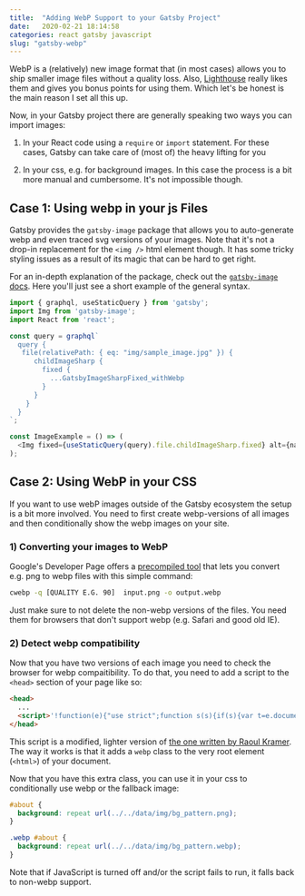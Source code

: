```yaml
---
title:  "Adding WebP Support to your Gatsby Project"
date:   2020-02-21 18:14:58
categories: react gatsby javascript
slug: "gatsby-webp"
---
```


WebP is a (relatively) new image format that (in most cases) allows you to ship smaller image files without a quality loss. Also, [Lighthouse](https://developers.google.com/web/tools/lighthouse) really likes them and gives you bonus points for using them. Which let's be honest is the main reason I set all this up.

Now, in your Gatsby project there are generally speaking two ways you can import images:

1) In your React code using a `require` or `import` statement. For these cases, Gatsby can take care of (most of) the heavy lifting for you

2) In your css, e.g. for background images. In this case the process is a bit more manual and cumbersome. It's not impossible though.


## Case 1: Using webp in your js Files

Gatsby provides the `gatsby-image` package that allows you to auto-generate webp and even traced svg versions of your images. Note that it's not a drop-in replacement for the `<img />` html element though. It has some tricky styling issues as a result of its magic that can be hard to get right.

For an in-depth explanation of the package, check out the [`gatsby-image` docs](https://www.gatsbyjs.org/packages/gatsby-image/). Here you'll just see a short example of the general syntax.

```js
import { graphql, useStaticQuery } from 'gatsby';
import Img from 'gatsby-image';
import React from 'react';

const query = graphql`
  query {
   file(relativePath: { eq: "img/sample_image.jpg" }) {
      childImageSharp {
        fixed {
          ...GatsbyImageSharpFixed_withWebp
        }
      }
    }
  }
`;

const ImageExample = () => (
  <Img fixed={useStaticQuery(query).file.childImageSharp.fixed} alt={name} />
);
```

## Case 2: Using WebP in your CSS

If you want to use webP images outside of the Gatsby ecosystem the setup is a bit more involved. You need to first create webp-versions of all images and then conditionally show the webp images on your site.


### 1) Converting your images to WebP

Google's Developer Page offers a [precompiled tool](https://developers.google.com/speed/webp/docs/precompiled) that lets you convert e.g. png to webp files with this simple command:
```sh
cwebp -q [QUALITY E.G. 90]  input.png -o output.webp
```

Just make sure to not delete the non-webp versions of the files. You need them for browsers that don't support webp (e.g. Safari and good old IE).


### 2) Detect webp compatibility

Now that you have two versions of each image you need to check the browser for webp compaitibility. To do that, you need to add a script to the `<head>` section of your page like so:
```html
<head>
  ...
  <script>'!function(e){"use strict";function s(s){if(s){var t=e.documentElement;t.classList?t.classList.add("webp"):t.className+=" webp",window.sessionStorage.setItem("webpSupport",!0)}}!function(e){if(window.sessionStorage&&window.sessionStorage.getItem("webpSupport"))s(!0);else{var t=new Image;t.onload=t.onerror=function(){e(2===t.height)},t.src="data:image/webp;base64,UklGRi4AAABXRUJQVlA4TCEAAAAvAUAAEB8wAiMwAgSSNtse/cXjxyCCmrYNWPwmHRH9jwMA"}}(s)}(document);'</script>
</head>
```

This script is a modified, lighter version of [the one written by Raoul Kramer](https://github.com/djpogo/webp-inline-support). The way it works is that it adds a `webp` class to the very root element (`<html>`) of your document.

Now that you have this extra class, you can use it in your css to conditionally use webp or the fallback image:
```css
#about {
  background: repeat url(../../data/img/bg_pattern.png);
}

.webp #about {
  background: repeat url(../../data/img/bg_pattern.webp);
}
```
Note that if JavaScript is turned off and/or the script fails to run, it falls back to non-webp support.

